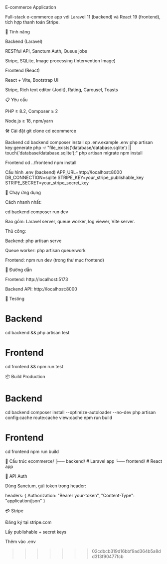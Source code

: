 E-commerce Application

Full-stack e-commerce app với Laravel 11 (backend) và React 19 (frontend), tích hợp thanh toán Stripe.

🚀 Tính năng

Backend (Laravel)

RESTful API, Sanctum Auth, Queue jobs

Stripe, SQLite, Image processing (Intervention Image)

Frontend (React)

React + Vite, Bootstrap UI

Stripe, Rich text editor (Jodit), Rating, Carousel, Toasts

📋 Yêu cầu

PHP ≥ 8.2, Composer ≥ 2

Node.js ≥ 18, npm/yarn

🛠️ Cài đặt
git clone <repository-url>
cd ecommerce

Backend
cd backend
composer install
cp .env.example .env
php artisan key:generate
php -r "file_exists('database/database.sqlite') || touch('database/database.sqlite');"
php artisan migrate
npm install

Frontend
cd ../frontend
npm install

Cấu hình .env (backend)
APP_URL=http://localhost:8000
DB_CONNECTION=sqlite
STRIPE_KEY=your_stripe_publishable_key
STRIPE_SECRET=your_stripe_secret_key

🚀 Chạy ứng dụng

Cách nhanh nhất:

cd backend
composer run dev

Bao gồm: Laravel server, queue worker, log viewer, Vite server.

Thủ công:

Backend: php artisan serve

Queue worker: php artisan queue:work

Frontend: npm run dev (trong thư mục frontend)

📱 Đường dẫn

Frontend: http://localhost:5173

Backend API: http://localhost:8000

🧪 Testing

# Backend

cd backend && php artisan test

# Frontend

cd frontend && npm run test

📦 Build Production

# Backend

cd backend
composer install --optimize-autoloader --no-dev
php artisan config:cache route:cache view:cache
npm run build

# Frontend

cd frontend
npm run build

📁 Cấu trúc
ecommerce/
├── backend/ # Laravel app
└── frontend/ # React app

🔐 API Auth

Dùng Sanctum, gửi token trong header:

headers: {
Authorization: "Bearer your-token",
"Content-Type": "application/json"
}

💳 Stripe

Đăng ký tại stripe.com

Lấy publishable + secret keys

Thêm vào .env

> > > > > > > 02cdbcb319d16bbf9ad364b5a8dd313f90477fcb
